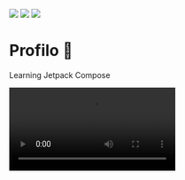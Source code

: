 ![](https://img.shields.io/static/v1?style=flat-square&logo=android&label=API&message=21%2B&color=78c257)
![](https://img.shields.io/static/v1?style=flat-square&logo=kotlin&label=Kotlin&message=1.5.31&color=007ec6)
![](https://img.shields.io/static/v1?style=flat-square&logo=androidstudio&label=ArticFox&message=2020.3.1)

# Profilo 👤
Learning Jetpack Compose

![Demo](https://github.com/felipeerazog/profilo/blob/master/readmeresources/demo0.webm)
